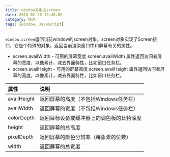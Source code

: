 ```yaml
---
title: window对象之screen
date: 2018-02-28 12:49:02
category: 技术
tags: [window，JavaScript]
---
```

`window.screen`返回当前window的screen对象。screen对象实现了Screen接口，它是个特殊的对象，返回当前渲染窗口中和屏幕有关的属性。

- screen.availWidth - 可用的屏幕宽度
screen.availWidth 属性返回访问者屏幕的宽度，以像素计，减去界面特性，比如窗口任务栏。
- screen.availHeight - 可用的屏幕高度
screen.availHeight 属性返回访问者屏幕的高度，以像素计，减去界面特性，比如窗口任务栏。

|属性|	说明|
|:---|:-------|
|availHeight |返回屏幕的高度（不包括Windows任务栏）|
|availWidth |返回屏幕的宽度（不包括Windows任务栏）|
|colorDepth |返回目标设备或缓冲器上的调色板的比特深度|
|height|返回屏幕的总高度|
|pixelDepth |返回屏幕的颜色分辨率（每象素的位数）|
|width |返回屏幕的总宽度|






